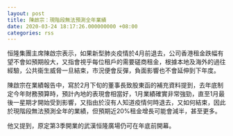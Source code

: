 ```yaml
---
layout: post
title: 陳啟宗：現階段無法預測全年業績
date: 2020-03-24 18:17:26.000000000 +08:00
categories: rss
---
```


恒隆集團主席陳啟宗表示，如果新型肺炎疫情於4月前退去，公司香港租金跌幅有望不會如預期般大，又指會視乎每位租戶的需要磋商租金，根據本地及海外的過往經驗，公共衞生威脅一旦結束，巿況便會反彈，負面影響也不會延伸到下年度。

陳啟宗在業績報告中，寫於2月下旬的董事長致股東函的補充資料提到，去年底制定今年財務預算時，預計內地的表現會相當好，1月業績確實非常強勁，直至1月最後一星期才開始受到影響，又指由於沒有人知道疫情何時退去，又如何結束，因此於現階段無法預測全年的業績，但預期近20%租金增長可能會減半，甚至更多。

他又提到，原定第3季開業的武漢恒隆廣場仍可在年底前開幕。

